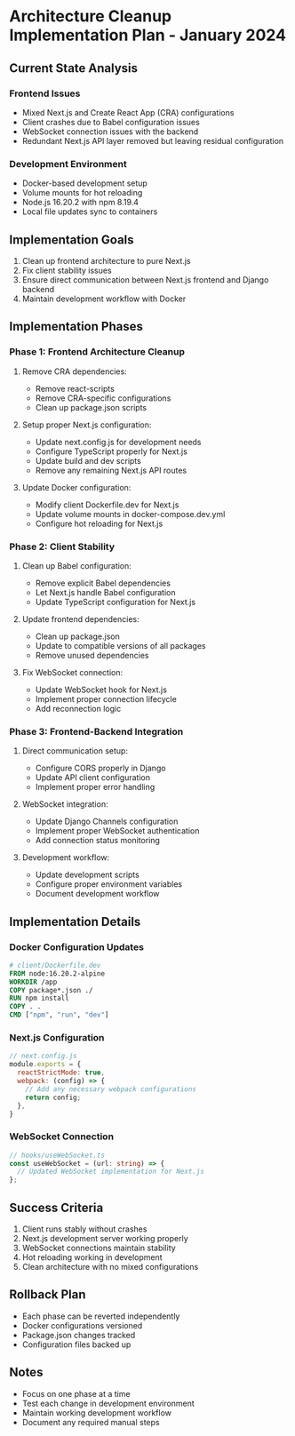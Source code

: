 # Architecture Cleanup Implementation Plan - January 2024

## Current State Analysis

### Frontend Issues
- Mixed Next.js and Create React App (CRA) configurations
- Client crashes due to Babel configuration issues
- WebSocket connection issues with the backend
- Redundant Next.js API layer removed but leaving residual configuration

### Development Environment
- Docker-based development setup
- Volume mounts for hot reloading
- Node.js 16.20.2 with npm 8.19.4
- Local file updates sync to containers

## Implementation Goals
1. Clean up frontend architecture to pure Next.js
2. Fix client stability issues
3. Ensure direct communication between Next.js frontend and Django backend
4. Maintain development workflow with Docker

## Implementation Phases

### Phase 1: Frontend Architecture Cleanup
1. Remove CRA dependencies:
   - Remove react-scripts
   - Remove CRA-specific configurations
   - Clean up package.json scripts

2. Setup proper Next.js configuration:
   - Update next.config.js for development needs
   - Configure TypeScript properly for Next.js
   - Update build and dev scripts
   - Remove any remaining Next.js API routes

3. Update Docker configuration:
   - Modify client Dockerfile.dev for Next.js
   - Update volume mounts in docker-compose.dev.yml
   - Configure hot reloading for Next.js

### Phase 2: Client Stability
1. Clean up Babel configuration:
   - Remove explicit Babel dependencies
   - Let Next.js handle Babel configuration
   - Update TypeScript configuration for Next.js

2. Update frontend dependencies:
   - Clean up package.json
   - Update to compatible versions of all packages
   - Remove unused dependencies

3. Fix WebSocket connection:
   - Update WebSocket hook for Next.js
   - Implement proper connection lifecycle
   - Add reconnection logic

### Phase 3: Frontend-Backend Integration
1. Direct communication setup:
   - Configure CORS properly in Django
   - Update API client configuration
   - Implement proper error handling

2. WebSocket integration:
   - Update Django Channels configuration
   - Implement proper WebSocket authentication
   - Add connection status monitoring

3. Development workflow:
   - Update development scripts
   - Configure proper environment variables
   - Document development workflow

## Implementation Details

### Docker Configuration Updates
```dockerfile
# client/Dockerfile.dev
FROM node:16.20.2-alpine
WORKDIR /app
COPY package*.json ./
RUN npm install
COPY . .
CMD ["npm", "run", "dev"]
```

### Next.js Configuration
```javascript
// next.config.js
module.exports = {
  reactStrictMode: true,
  webpack: (config) => {
    // Add any necessary webpack configurations
    return config;
  },
}
```

### WebSocket Connection
```typescript
// hooks/useWebSocket.ts
const useWebSocket = (url: string) => {
  // Updated WebSocket implementation for Next.js
};
```

## Success Criteria
1. Client runs stably without crashes
2. Next.js development server working properly
3. WebSocket connections maintain stability
4. Hot reloading working in development
5. Clean architecture with no mixed configurations

## Rollback Plan
- Each phase can be reverted independently
- Docker configurations versioned
- Package.json changes tracked
- Configuration files backed up

## Notes
- Focus on one phase at a time
- Test each change in development environment
- Maintain working development workflow
- Document any required manual steps

